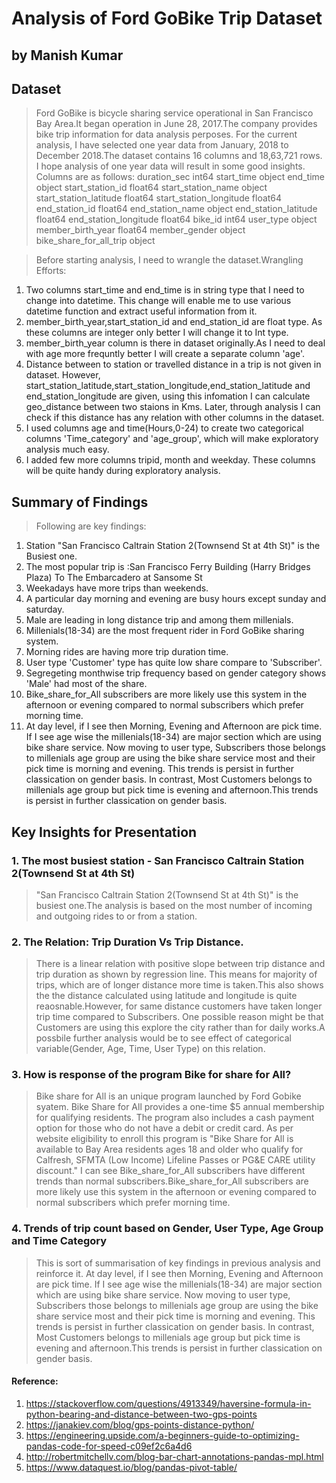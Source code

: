 #  Analysis of Ford GoBike Trip Dataset
## by Manish Kumar


## Dataset

> Ford GoBike is bicycle sharing service operational in San Francisco Bay Area.It began operation in June 28, 2017.The company provides bike trip information for data analysis perposes. For the current analysis, I have selected one year data from January, 2018 to December 2018.The dataset contains 16 columns and 18,63,721 rows. I hope analysis of one year data will result in some good insights.
Columns are as follows:
duration_sec               int64
start_time                 object
end_time                   object
start_station_id           float64
start_station_name         object
start_station_latitude     float64
start_station_longitude    float64
end_station_id             float64
end_station_name           object
end_station_latitude       float64
end_station_longitude      float64
bike_id                    int64
user_type                  object
member_birth_year          float64
member_gender              object
bike_share_for_all_trip    object

>Before starting analysis, I need to wrangle the dataset.Wrangling Efforts:
 1. Two columns start_time and end_time is in string type that I need to change into datetime. This change will enable me to use various datetime function and extract useful information from it.
 2. member_birth_year,start_station_id and end_station_id are float type. As these columns are integer only better I will change it to Int type.
 3. member_birth_year column is there in dataset originally.As I need to deal with age more frequntly better I will create a separate column 'age'.
 4. Distance between to station or travelled distance in a trip is not given in dataset. However,    
 start_station_latitude,start_station_longitude,end_station_latitude and end_station_longitude are given, using this infomation I can calculate geo_distance between two staions in Kms. Later, through analysis I can check if this distance has any relation with other columns in the dataset. 
 5. I used columns age and time(Hours,0-24) to create two categorical columns 'Time_category' and 'age_group', which will make exploratory analysis much easy.
 6. I added few more columns tripid, month and weekday. These columns will be quite handy during exploratory analysis.

## Summary of Findings

> Following are key findings:
1. Station "San Francisco Caltrain Station 2(Townsend St at 4th St)" is the Busiest one.
2. The most popular trip is :San Francisco Ferry Building (Harry Bridges Plaza) To The Embarcadero at Sansome St
2. Weekadays have more trips than weekends.
2. A particular day morning and evening are busy hours except sunday and saturday.
3. Male are leading in long distance trip and among them millenials.
4. Millenials(18-34) are the most frequent rider in Ford GoBike sharing system.
5. Morning rides are having more trip duration time.
6. User type 'Customer' type has quite low share compare to 'Subscriber'.
7. Segregeting monthwise trip frequency based on gender category shows 'Male' had most of the share.
8. Bike_share_for_All subscribers are more likely use this system in the afternoon or evening compared to normal subscribers which prefer morning time.
9. At day level, if I see then Morning, Evening and Afternoon are pick time. If I see age wise the millenials(18-34) are major section which are using bike share service. Now moving to user type, Subscribers those belongs to millenials age group are using the bike share service most and their pick time is morning and evening. This trends is persist in further classication on gender basis. In contrast, Most Customers belongs to millenials age group but pick time is evening and afternoon.This trends is persist in further classication on gender basis.

## Key Insights for Presentation

### 1. The most busiest station - San Francisco Caltrain Station 2(Townsend St at 4th St)

>"San Francisco Caltrain Station 2(Townsend St at 4th St)" is the busiest one.The analysis is based on the most number of incoming and outgoing rides to or from a station.

### 2. The Relation: Trip Duration Vs Trip Distance.

> There is a linear relation with positive slope between trip distance and trip duration as shown by regression line. This means for majority of trips, which are of longer distance more time is taken.This also shows the the distance calculated using latitude and longitude is quite reaosnable.However, for same distance customers have taken longer trip time compared to Subscribers. One possible reason might be that Customers are using this explore the city rather than for daily works.A possbile further analysis would be to see effect of categorical variable(Gender, Age, Time, User Type) on this relation.

### 3. How is response of the program Bike for share for All?
>Bike share for All is an unique program launched by Ford Gobike syatem. Bike Share for All provides a one-time $5 annual membership for qualifying residents. The program also includes a cash payment option for those who do not have a debit or credit card. As per website eligibility to enroll this program is "Bike Share for All is available to Bay Area residents ages 18 and older who qualify for Calfresh, SFMTA (Low Income) Lifeline Passes or PG&E CARE utility discount."
I can see Bike_share_for_All subscribers have different trends than normal subscribers.Bike_share_for_All subscribers are more likely use this system in the afternoon or evening compared to normal subscribers which prefer morning time.

### 4. Trends of trip count based on Gender, User Type, Age Group and Time Category
> This is sort of summarisation of key findings in previous analysis and reinforce it. At day level, if I see then Morning, Evening and Afternoon are pick time. If I see age wise the millenials(18-34) are major section which are using bike share service. Now moving to user type, Subscribers those belongs to millenials age group are using the bike share service most and their pick time is morning and evening. This trends is persist in further classication on gender basis. In contrast, Most Customers belongs to millenials age group but pick time is evening and afternoon.This trends is persist in further classication on gender basis.

#### Reference:
>  
1. https://stackoverflow.com/questions/4913349/haversine-formula-in-python-bearing-and-distance-between-two-gps-points
2. https://janakiev.com/blog/gps-points-distance-python/
3. https://engineering.upside.com/a-beginners-guide-to-optimizing-pandas-code-for-speed-c09ef2c6a4d6
4. http://robertmitchellv.com/blog-bar-chart-annotations-pandas-mpl.html
5. https://www.dataquest.io/blog/pandas-pivot-table/